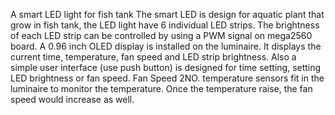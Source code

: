 A smart LED light for fish tank
The smart LED is design for aquatic plant that grow in fish tank, the LED light have 6 individual LED strips. The brightness of each LED strip can be controlled by using a PWM signal on mega2560 board. 
A 0.96 inch OLED display is installed on the luminaire. It displays the current time, temperature, fan speed and LED strip brightness. Also a simple user interface (use push button) is designed for time setting, setting LED brightness or fan speed.
Fan Speed
2NO. temperature sensors fit in the luminaire to monitor the temperature. Once the temperature raise, the fan speed would increase as well.
